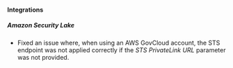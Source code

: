 
#### Integrations

##### Amazon Security Lake

- Fixed an issue where, when using an AWS GovCloud account, the STS endpoint was not applied correctly if the *STS PrivateLink URL* parameter was not provided.
